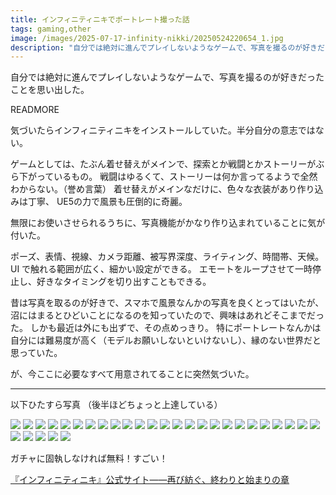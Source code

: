 ```yaml
---
title: インフィニティニキでポートレート撮った話
tags: gaming,other
image: /images/2025-07-17-infinity-nikki/20250524220654_1.jpg
description: "自分では絶対に進んでプレイしないようなゲームで、写真を撮るのが好きだったことを思い出した。"
---
```


自分では絶対に進んでプレイしないようなゲームで、写真を撮るのが好きだったことを思い出した。

READMORE

気づいたらインフィニティニキをインストールしていた。半分自分の意志ではない。

ゲームとしては、たぶん着せ替えがメインで、探索とか戦闘とかストーリーがぶら下がっているもの。
戦闘はゆるくて、ストーリーは何か言ってるようで全然わからない。（誉め言葉）
着せ替えがメインなだけに、色々な衣装があり作り込みは丁寧、 UE5の力で風景も圧倒的に奇麗。

無限にお使いさせられるうちに、写真機能がかなり作り込まれていることに気が付いた。

ポーズ、表情、視線、カメラ距離、被写界深度、ライティング、時間帯、天候。
UI で触れる範囲が広く、細かい設定ができる。 エモートをループさせて一時停止し、好きなタイミングを切り出すこともできる。

昔は写真を取るのが好きで、スマホで風景なんかの写真を良くとってはいたが、沼にはまるとひどいことになるのを知っていたので、興味はあれどそこまでだった。
しかも最近は外にも出ずで、その点めっきり。 特にポートレートなんかは自分には難易度が高く（モデルお願いしないといけないし）、縁のない世界だと思っていた。


が、今ここに必要なすべて用意されてることに突然気づいた。

-----

以下ひたすら写真 （後半ほどちょっと上達している）

[![](/images/2025-07-17-infinity-nikki/20250502203759_1.jpg)](/images/2025-07-17-infinity-nikki/20250502203759_1.jpg)
[![](/images/2025-07-17-infinity-nikki/20250511061658_1.jpg)](/images/2025-07-17-infinity-nikki/20250511061658_1.jpg)
[![](/images/2025-07-17-infinity-nikki/20250511104207_1.jpg)](/images/2025-07-17-infinity-nikki/20250511104207_1.jpg)
[![](/images/2025-07-17-infinity-nikki/20250511113101_1.jpg)](/images/2025-07-17-infinity-nikki/20250511113101_1.jpg)
[![](/images/2025-07-17-infinity-nikki/20250511122103_1.jpg)](/images/2025-07-17-infinity-nikki/20250511122103_1.jpg)
[![](/images/2025-07-17-infinity-nikki/20250512150757_1.jpg)](/images/2025-07-17-infinity-nikki/20250512150757_1.jpg)
[![](/images/2025-07-17-infinity-nikki/20250512190631_1.jpg)](/images/2025-07-17-infinity-nikki/20250512190631_1.jpg)
[![](/images/2025-07-17-infinity-nikki/20250512224219_1.jpg)](/images/2025-07-17-infinity-nikki/20250512224219_1.jpg)
[![](/images/2025-07-17-infinity-nikki/20250512225629_1.jpg)](/images/2025-07-17-infinity-nikki/20250512225629_1.jpg)
[![](/images/2025-07-17-infinity-nikki/20250513013515_1.jpg)](/images/2025-07-17-infinity-nikki/20250513013515_1.jpg)
[![](/images/2025-07-17-infinity-nikki/20250513032054_1.jpg)](/images/2025-07-17-infinity-nikki/20250513032054_1.jpg)
[![](/images/2025-07-17-infinity-nikki/20250518182149_1.jpg)](/images/2025-07-17-infinity-nikki/20250518182149_1.jpg)
[![](/images/2025-07-17-infinity-nikki/20250518183200_1.jpg)](/images/2025-07-17-infinity-nikki/20250518183200_1.jpg)
[![](/images/2025-07-17-infinity-nikki/20250519151045_1.jpg)](/images/2025-07-17-infinity-nikki/20250519151045_1.jpg)
[![](/images/2025-07-17-infinity-nikki/20250519223808_1.jpg)](/images/2025-07-17-infinity-nikki/20250519223808_1.jpg)
[![](/images/2025-07-17-infinity-nikki/20250519224313_1.jpg)](/images/2025-07-17-infinity-nikki/20250519224313_1.jpg)
[![](/images/2025-07-17-infinity-nikki/20250519225030_1.jpg)](/images/2025-07-17-infinity-nikki/20250519225030_1.jpg)
[![](/images/2025-07-17-infinity-nikki/20250519225457_1.jpg)](/images/2025-07-17-infinity-nikki/20250519225457_1.jpg)
[![](/images/2025-07-17-infinity-nikki/20250519230652_1.jpg)](/images/2025-07-17-infinity-nikki/20250519230652_1.jpg)
[![](/images/2025-07-17-infinity-nikki/20250519231606_1.jpg)](/images/2025-07-17-infinity-nikki/20250519231606_1.jpg)
[![](/images/2025-07-17-infinity-nikki/20250523223036_1.jpg)](/images/2025-07-17-infinity-nikki/20250523223036_1.jpg)
[![](/images/2025-07-17-infinity-nikki/20250524220654_1.jpg)](/images/2025-07-17-infinity-nikki/20250524220654_1.jpg)
[![](/images/2025-07-17-infinity-nikki/20250524221426_1.jpg)](/images/2025-07-17-infinity-nikki/20250524221426_1.jpg)
[![](/images/2025-07-17-infinity-nikki/20250603034708_1.jpg)](/images/2025-07-17-infinity-nikki/20250603034708_1.jpg)
[![](/images/2025-07-17-infinity-nikki/20250603035229_1.jpg)](/images/2025-07-17-infinity-nikki/20250603035229_1.jpg)
[![](/images/2025-07-17-infinity-nikki/20250603040101_1.jpg)](/images/2025-07-17-infinity-nikki/20250603040101_1.jpg)
[![](/images/2025-07-17-infinity-nikki/20250603040428_1.jpg)](/images/2025-07-17-infinity-nikki/20250603040428_1.jpg)
[![](/images/2025-07-17-infinity-nikki/20250712143954_1.jpg)](/images/2025-07-17-infinity-nikki/20250712143954_1.jpg)
[![](/images/2025-07-17-infinity-nikki/20250712144958_1.jpg)](/images/2025-07-17-infinity-nikki/20250712144958_1.jpg)
[![](/images/2025-07-17-infinity-nikki/20250712145614_1.jpg)](/images/2025-07-17-infinity-nikki/20250712145614_1.jpg)

ガチャに固執しなければ無料！すごい！

[『インフィニティニキ』公式サイト——再び紡ぐ、終わりと始まりの章](https://infinitynikki.infoldgames.com/ja/home)
